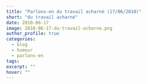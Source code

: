 ```yaml
---
title: "Parlons-en du travail acharné (17/06/2010)"
short: "du travail acharné"
date: 2010-06-17
image: 2010-06-17-du-travail-acharne.png
author_profile: true
categories:
  - blog
  - humour
  - parlons-en
tags:
excerpt: ""
hover: ""
---
```

